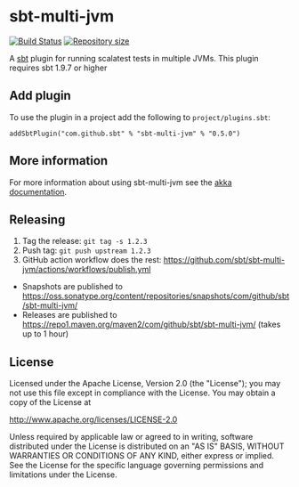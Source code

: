 # sbt-multi-jvm

[![Build Status](https://github.com/sbt/sbt-multi-jvm/actions/workflows/build-test.yml/badge.svg)](https://github.com/sbt/sbt-multi-jvm/actions/workflows/build-test.yml)
[![Repository size](https://img.shields.io/github/repo-size/sbt/sbt-multi-jvm.svg?logo=git)](https://github.com/sbt/sbt-multi-jvm)

A [sbt] plugin for running scalatest tests in multiple JVMs. This plugin requires sbt 1.9.7 or higher

[sbt]: http://www.scala-sbt.org

## Add plugin

To use the plugin in a project add the following to `project/plugins.sbt`:

    addSbtPlugin("com.github.sbt" % "sbt-multi-jvm" % "0.5.0")

## More information

For more information about using sbt-multi-jvm see the [akka documentation][akka-docs].

[akka-docs]: http://doc.akka.io/docs/akka/current/scala/multi-jvm-testing.html#multi-jvm-testing

## Releasing

1. Tag the release: `git tag -s 1.2.3`
1. Push tag: `git push upstream 1.2.3`
1. GitHub action workflow does the rest: https://github.com/sbt/sbt-multi-jvm/actions/workflows/publish.yml
  - Snapshots are published to https://oss.sonatype.org/content/repositories/snapshots/com/github/sbt/sbt-multi-jvm/
  - Releases are published to https://repo1.maven.org/maven2/com/github/sbt/sbt-multi-jvm/ (takes up to 1 hour)

## License

Licensed under the Apache License, Version 2.0 (the "License"); you may not use this file except in compliance with the License. You may obtain a copy of the License at

http://www.apache.org/licenses/LICENSE-2.0

Unless required by applicable law or agreed to in writing, software distributed under the License is distributed on an "AS IS" BASIS, WITHOUT WARRANTIES OR CONDITIONS OF ANY KIND, either express or implied. See the License for the specific language governing permissions and limitations under the License.
